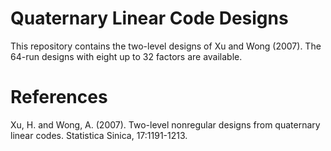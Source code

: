 # Quaternary Linear Code Designs

This repository contains the two-level designs of Xu and Wong (2007). The 64-run designs with eight up to 32 factors are available. 

# References
Xu, H. and Wong, A. (2007). Two-level nonregular designs from quaternary linear codes. Statistica Sinica, 17:1191-1213.

